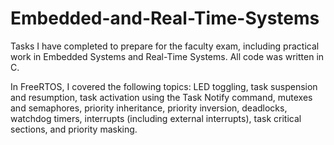 # Embedded-and-Real-Time-Systems

Tasks I have completed to prepare for the faculty exam, including practical work in Embedded Systems and Real-Time Systems. All code was written in C.

In FreeRTOS, I covered the following topics: LED toggling, task suspension and resumption, task activation using the Task Notify command, mutexes and semaphores, priority inheritance, priority inversion, deadlocks, watchdog timers, interrupts (including external interrupts), task critical sections, and priority masking.
